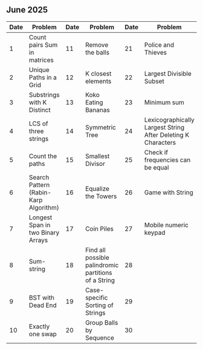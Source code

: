 ## June 2025

| Date | Problem                               | Date | Problem                                              | Date | Problem                                                      |
| ---- | ------------------------------------- | ---- | ---------------------------------------------------- | ---- | ------------------------------------------------------------ |
| 1    | Count pairs Sum in matrices           | 11   | Remove the balls                                     | 21   | Police and Thieves                                           |
| 2    | Unique Paths in a Grid                | 12   | K closest elements                                   | 22   | Largest Divisible Subset                                     |
| 3    | Substrings with K Distinct            | 13   | Koko Eating Bananas                                  | 23   | Minimum sum                                                  |
| 4    | LCS of three strings                  | 14   | Symmetric Tree                                       | 24   | Lexicographically Largest String After Deleting K Characters |
| 5    | Count the paths                       | 15   | Smallest Divisor                                     | 25   | Check if frequencies can be equal                            |
| 6    | Search Pattern (Rabin-Karp Algorithm) | 16   | Equalize the Towers                                  | 26   | Game with String                                             |
| 7    | Longest Span in two Binary Arrays     | 17   | Coin Piles                                           | 27   | Mobile numeric keypad                                        |
| 8    | Sum-string                            | 18   | Find all possible palindromic partitions of a String | 28   |                                                              |
| 9    | BST with Dead End                     | 19   | Case-specific Sorting of Strings                     | 29   |                                                              |
| 10   | Exactly one swap                      | 20   | Group Balls by Sequence                              | 30   |                                                              |
